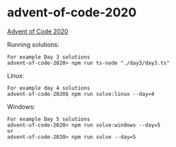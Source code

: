 # advent-of-code-2020
[Advent of Code 2020](https://adventofcode.com/2020/)


Running solutions:
```
For example Day 3 solutions
advent-of-code-2020> npm run ts-node "./day3/day3.ts"
```

Linux: 
```
For example day 4 solutions
advent-of-code-2020$ npm run solve:linux --day=4
```

Windows:
```
For example Day 5 solutions
advent-of-code-2020> npm run solve:windows --day=5
or
advent-of-code-2020> npm run solve --day=5

```
